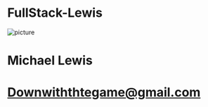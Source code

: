 # FullStack-Lewis

![picture](http://i.imgur.com/OcAU6mz.jpg)
# Michael Lewis
# Downwiththtegame@gmail.com
